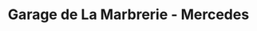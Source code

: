 ---
title: "Garage de La Marbrerie - Mercedes"
url: /carouge-ge/garage-de-la-marbrerie-mercedes/
shop: Autowerkstatt
---
